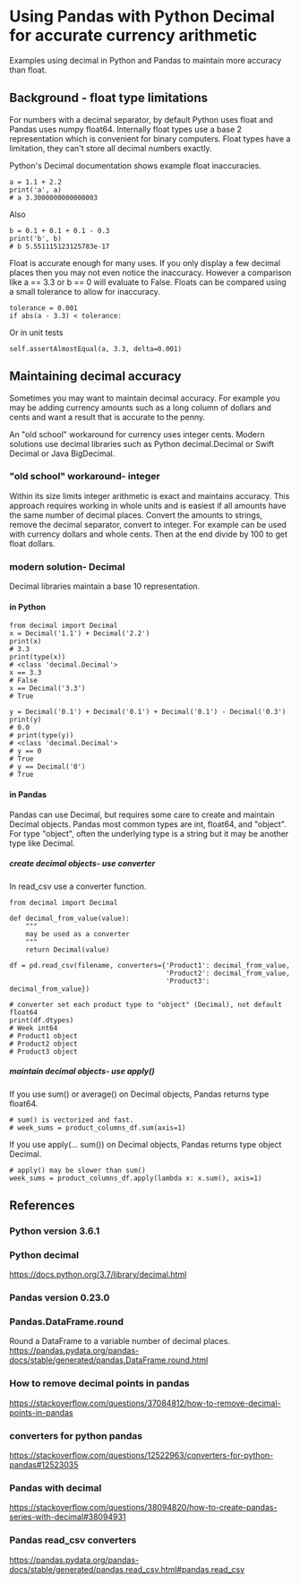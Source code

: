 # Using Pandas with Python Decimal for accurate currency arithmetic
Examples using decimal in Python and Pandas to maintain more accuracy than float.

## Background - float type limitations
For numbers with a decimal separator, by default Python uses float and Pandas uses numpy float64.
Internally float types use a base 2 representation which is convenient for binary computers.
Float types have a limitation, they can't store all decimal numbers exactly.

Python's Decimal documentation shows example float inaccuracies.

    a = 1.1 + 2.2
    print('a', a)
    # a 3.3000000000000003

Also

    b = 0.1 + 0.1 + 0.1 - 0.3
    print('b', b)
    # b 5.551115123125783e-17

Float is accurate enough for many uses.
If you only display a few decimal places then you may not even notice the inaccuracy.
However a comparison like a == 3.3 or b == 0 will evaluate to False.
Floats can be compared using a small tolerance to allow for inaccuracy.

    tolerance = 0.001
    if abs(a - 3.3) < tolerance:

Or in unit tests

    self.assertAlmostEqual(a, 3.3, delta=0.001)

## Maintaining decimal accuracy
Sometimes you may want to maintain decimal accuracy.
For example you may be adding currency amounts such as a long column of dollars and cents and want a result that is accurate to the penny.

An "old school" workaround for currency uses integer cents.
Modern solutions use decimal libraries such as Python decimal.Decimal or Swift Decimal or Java BigDecimal.

### "old school" workaround- integer
Within its size limits integer arithmetic is exact and maintains accuracy.
This approach requires working in whole units and is easiest if all amounts have the same number of decimal places.
Convert the amounts to strings, remove the decimal separator, convert to integer.
For example can be used with currency dollars and whole cents.
Then at the end divide by 100 to get float dollars.

### modern solution- Decimal
Decimal libraries maintain a base 10 representation.

#### in Python

    from decimal import Decimal
    x = Decimal('1.1') + Decimal('2.2')
    print(x)
    # 3.3
    print(type(x))
    # <class 'decimal.Decimal'>
    x == 3.3
    # False
    x == Decimal('3.3')
    # True

    y = Decimal('0.1') + Decimal('0.1') + Decimal('0.1') - Decimal('0.3')
    print(y)
    # 0.0
    # print(type(y))
    # <class 'decimal.Decimal'>
    # y == 0
    # True
    # y == Decimal('0')
    # True

#### in Pandas
Pandas can use Decimal, but requires some care to create and maintain Decimal objects.
Pandas most common types are int, float64, and "object".
For type "object", often the underlying type is a string but it may be another type like Decimal.

##### create decimal objects- use converter
In read_csv use a converter function.

    from decimal import Decimal
    
    def decimal_from_value(value):
        """
        may be used as a converter
        """
        return Decimal(value)

    df = pd.read_csv(filename, converters={'Product1': decimal_from_value,
                                           'Product2': decimal_from_value,
                                           'Product3': decimal_from_value})

    # converter set each product type to "object" (Decimal), not default float64
    print(df.dtypes)
    # Week int64
    # Product1 object
    # Product2 object
    # Product3 object

##### maintain decimal objects- use apply()
If you use sum() or average() on Decimal objects, Pandas returns type float64.

    # sum() is vectorized and fast.
    # week_sums = product_columns_df.sum(axis=1)

If you use apply(... sum()) on Decimal objects, Pandas returns type object Decimal.

    # apply() may be slower than sum()
    week_sums = product_columns_df.apply(lambda x: x.sum(), axis=1)

## References

### Python version 3.6.1

### Python decimal
https://docs.python.org/3.7/library/decimal.html

### Pandas version 0.23.0

### Pandas.DataFrame.round
Round a DataFrame to a variable number of decimal places.
https://pandas.pydata.org/pandas-docs/stable/generated/pandas.DataFrame.round.html

### How to remove decimal points in pandas
https://stackoverflow.com/questions/37084812/how-to-remove-decimal-points-in-pandas

### converters for python pandas
https://stackoverflow.com/questions/12522963/converters-for-python-pandas#12523035

### Pandas with decimal
https://stackoverflow.com/questions/38094820/how-to-create-pandas-series-with-decimal#38094931

### Pandas read_csv converters
https://pandas.pydata.org/pandas-docs/stable/generated/pandas.read_csv.html#pandas.read_csv

